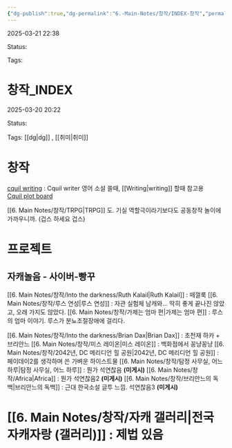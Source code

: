 ```yaml
---
{"dg-publish":true,"dg-permalink":"6.-Main-Notes/창작/INDEX-창작","permalink":"/6.-Main-Notes/창작/INDEX-창작/"}
---
```



2025-03-21 22:38

Status: 

Tags: 

# 창작_INDEX
2025-03-20 20:22

Status: 

Tags: [[dg\|dg]] , [[취미\|취미]] 

# 창작
[cquil writing](https://mediachance.com/cquill/)  : Cquil writer 영어 소설 쓸때, [[Writing\|writing]] 할때 참고용  
[Cquil plot board](https://mediachance.com/cquill/details.html#annplot) 

[[6. Main Notes/창작/TRPG\|TRPG]] 도. 기실 역할극이라기보다도 공동창작 놀이에 가까우니까. (겁스 하세요 겁스)

# 프로젝트

## 자캐놀음 - 사이버-빵꾸

[[6. Main Notes/창작/Into the darkness/Ruth Kalail\|Ruth Kalail]] : 떼껄룩
[[6. Main Notes/창작/루스 연성\|루스 연성]] : 자관 실험체 남캐와... 딱히 좋게 끝나진 않았고, 오래 가지도 않았다.
[[6. Main Notes/창작/가제는 엄마 편\|가제는 엄마 편]] : 루스의 엄마 이야기. 루스가 분뇨조절장애에 걸리다.

[[6. Main Notes/창작/Into the darkness/Brian Dax\|Brian Dax]] : 초천재 하카 + 브리안느
[[6. Main Notes/창작/미스 레이온\|미스 레이온]] : 백화점에서 꽁냥꽁냥
[[6. Main Notes/창작/2042년, DC 메리디언 힐 공원\|2042년, DC 메리디언 힐 공원]] : 페이데이2를 생각하며 쓴 가벼운 하이스트물
[[6. Main Notes/창작/탐정 사무실, 어느 하루\|탐정 사무실, 어느 하루]] : 뭔가 석연찮음 **(미게시)**
[[6. Main Notes/창작/Africa\|Africa]] : 뭔가 석연찮음2 **(미게시)** 
[[6. Main Notes/창작/브리안느의 독백\|브리안느의 독백]] : 근대 한국소설 글투 느낌. 석연찮음3 **(미게시)**

# [[6. Main Notes/창작/자캐 갤러리\|전국 자캐자랑 (갤러리)]] : 제법 있음

